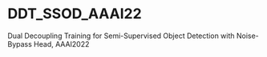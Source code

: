 # DDT_SSOD_AAAI22
Dual Decoupling Training for Semi-Supervised Object Detection with Noise-Bypass Head, AAAI2022
